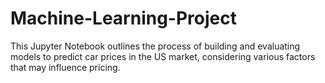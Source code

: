 # Machine-Learning-Project
This Jupyter Notebook outlines the process of building and evaluating models to predict car prices in the US market, considering various factors that may influence pricing.
